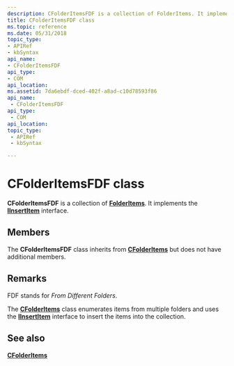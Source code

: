 ```yaml
---
description: CFolderItemsFDF is a collection of FolderItems. It implements the IInsertItem interface.
title: CFolderItemsFDF class
ms.topic: reference
ms.date: 05/31/2018
topic_type: 
- APIRef
- kbSyntax
api_name: 
- CFolderItemsFDF
api_type: 
- COM
api_location: 
ms.assetid: 7da6ebdf-dced-402f-a8ad-c10d78593f86
api_name: 
 - CFolderItemsFDF
api_type: 
 - COM
api_location: 
topic_type: 
 - APIRef
 - kbSyntax

---
```


# CFolderItemsFDF class

**CFolderItemsFDF** is a collection of [**FolderItems**](folderitems.md). It implements the [**IInsertItem**](/windows/desktop/api/Shobjidl/nn-shobjidl-iinsertitem) interface.

## Members

The **CFolderItemsFDF** class inherits from [**CFolderItems**](class-cfolderitems-class.md) but does not have additional members.

## Remarks

FDF stands for *From Different Folders*.

The [**CFolderItems**](class-cfolderitems-class.md) class enumerates items from multiple folders and uses the [**IInsertItem**](/windows/desktop/api/Shobjidl/nn-shobjidl-iinsertitem) interface to insert the items into the collection.

## See also

<dl> <dt>

[**CFolderItems**](class-cfolderitems-class.md)
</dt> </dl>

 

 



